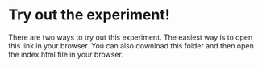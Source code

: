 # Try out the experiment!

There are two ways to try out this experiment. The easiest way is to open this link in your browser. You can also download this folder and then open the index.html file in your browser.